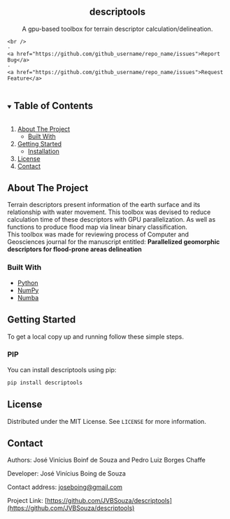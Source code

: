 <!-- PROJECT LOGO -->
<br />
<p align="center">
  <h2 align="center">descriptools</h2>

  <p align="center">
    A gpu-based toolbox for terrain descriptor calculation/delineation.

    <br />
    ·
    <a href="https://github.com/github_username/repo_name/issues">Report Bug</a>
    ·
    <a href="https://github.com/github_username/repo_name/issues">Request Feature</a>
  </p>
</p>



<!-- TABLE OF CONTENTS -->
<details open="open">
  <summary><h2 style="display: inline-block">Table of Contents</h2></summary>
  <ol>
    <li>
      <a href="#about-the-project">About The Project</a>
      <ul>
        <li><a href="#built-with">Built With</a></li>
      </ul>
    </li>
    <li>
      <a href="#getting-started">Getting Started</a>
      <ul>
        <li><a href="#installation">Installation</a></li>
      </ul>
    </li>
    <li><a href="#license">License</a></li>
    <li><a href="#contact">Contact</a></li>
  </ol>
</details>


<!-- ABOUT THE PROJECT -->
## About The Project
Terrain descriptors present information of the earth surface and its relationship with water movement.
This toolbox was devised to reduce calculation time of these descriptors with GPU parallelization. As well as functions to produce flood map via linear binary classification. </br>
This toolbox was made for reviewing process of Computer and Geosciences journal for the manuscript entitled: <b>Parallelized geomorphic descriptors for flood-prone areas delineation</b>



### Built With

* [Python](https://www.python.org/)
* [NumPy](https://numpy.org/)
* [Numba](https://numba.pydata.org/)



<!-- GETTING STARTED -->
## Getting Started

To get a local copy up and running follow these simple steps.



### PIP
You can install descriptools using pip:
   ```sh
   pip install descriptools
   ```


<!-- LICENSE -->
## License

Distributed under the MIT License. See `LICENSE` for more information.

<!-- CONTACT -->
## Contact

Authors: José Vinícius Boinf de Souza and Pedro Luiz Borges Chaffe

Developer: José Vinícius Boing de Souza

Contact address: joseboing@gmail.com

Project Link: [https://github.com/JVBSouza/descriptools](https://github.com/JVBSouza/descriptools)